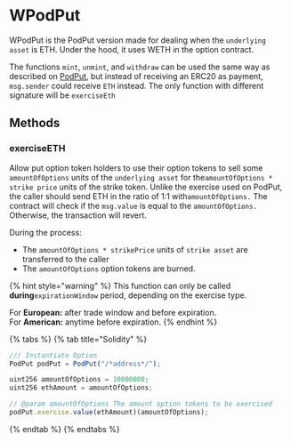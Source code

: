 # WPodPut

WPodPut is the PodPut version made for dealing when the `underlying asset`  is ETH. Under the hood, it uses WETH in the option contract. 

The functions `mint`, `unmint`, and `withdraw` can be used the same way as described on [PodPut](/@pods-finance-1/s/teste/~/drafts/-MU616VUJSGVBIAmhrla/options-protocol-overview/options-smartcontracts/sm-podput-1), but instead of receiving an ERC20 as payment, `msg.sender` could receive `ETH` instead. The only function with different signature will be `exerciseEth`

## Methods

### exerciseETH

Allow put option token holders to use their option tokens to sell some `amountOfOptions` units of the `underlying asset` for the`amountOfOptions * strike price` units of the strike token. Unlike the exercise used on PodPut, the caller should send ETH in the ratio of 1:1 with`amountOfOptions.` The contract will check if the `msg.value` is equal to the `amountOfOptions.` Otherwise, the transaction will revert.

During the process:

* The `amountOfOptions * strikePrice` units of `strike asset` are transferred to the caller
* The `amountOfOptions` option tokens are burned.

{% hint style="warning" %}
This function can only be called **during**`expirationWindow` period, depending on the exercise type.

For **European:** after trade window and before expiration.  
For **American:** anytime before expiration.
{% endhint %}

{% tabs %}
{% tab title="Solidity" %}
```javascript
/// Instantiate Option
PodPut podPut = PodPut("/*address*/");

uint256 amountOfOptions = 10000000;
uint256 ethAmount = amountOfOptions;

// @param amountOfOptions The amount option tokens to be exercised
podPut.exercise.value(ethAmount)(amountOfOptions);
```
{% endtab %}
{% endtabs %}

